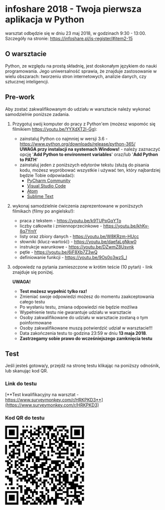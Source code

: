 # infoshare 2018 - Twoja pierwsza aplikacja w Python

warsztat odbędzie się w dniu 23 maj 2018, w godzinach 9:30 - 13:00.  
Szczegóły na stronie: <https://infoshare.pl/is-register/#item2-15>

## O warsztacie

Python, ze względu na prostą składnię, jest doskonałym językiem do nauki programowania. Jego uniwersalność sprawia, że znajduje zastosowanie w wielu obszarach: tworzeniu stron internetowych, analizie danych, czy sztucznej inteligencji.

## Pre-work

Aby zostać zakwalifikowanym do udziału w warsztacie należy wykonać samodzielnie poniższe zadania.

1. Przygotuj swój komputer do pracy z Python'em (możesz wspomóc się filmikiem <https://youtu.be/YYXdXT2l-Gg>):
    * zainstaluj Python co najmniej w wersji 3.6 - <https://www.python.org/downloads/release/python-365/>  
    **UWAGA przy instalacji na systemach Windows!** - należy zaznaczyć opcję '**Add Python to environment variables**' oraz/lub '**Add Python to PATH**'
    * zainstaluj jeden z poniższych edytorów tekstu (służą do pisania kodu, możesz wypróbować wszystkie i używać ten, który najbardziej będzie Tobie odpowiadać):
        * [PyCharm Community](https://www.jetbrains.com/pycharm/download/)
        * [Visual Studio Code](https://code.visualstudio.com/)
        * [Atom](https://atom.io/)
        * [Sublime Text](https://www.sublimetext.com/)

2. wykonaj samodzielnie ćwiczenia zaprezentowane w poniższych filmikach (filmy po angielsku!):
    * praca z tekstem - <https://youtu.be/k9TUPpGqYTo>
    * liczby całkowite i zmiennoprzecinkowe - <https://youtu.be/khKv-8q7YmY>
    * listy oraz zbiory danych - <https://youtu.be/W8KRzm-HUcc>
    * słowniki (klucz-wartość) - <https://youtu.be/daefaLgNkw0>
    * instrukcje warunkowe - <https://youtu.be/DZwmZ8Usvnk>
    * pętle - <https://youtu.be/6iF8Xb7Z3wQ>
    * definiowanie funkcji - <https://youtu.be/9Os0o3wzS_I>

3. odpowiedz na pytania zamieszczone w krótim teście (10 pytań) - link znajduje się poniżej.

    **UWAGA!**  
    * **Test możesz wypełnić tylko raz!**
    * Zmieniać swoje odpowiedzi możesz do momentu zaakceptowania całego testu
    * Po wysłaniu testu, zmiana odpowiedzi nie będzie możliwa
    * Wypełnienie testu nie gwarantuje udziału w warsztacie
    * Osoby zakwalifikowane do udziału w warsztacie zostaną o tym poinformowane
    * Osoby zakwalifikowane muszą potwierdzić udział w warsztacie!!!
    * Data zakończenia testu to godzina 23:59 w dniu **13 maja 2018**.
    * **Zastrzegamy sobie prawo do wcześniejszego zamknięcia testu**

## Test

Jeśli jesteś gotowa/y, przejdź na stronę testu klikając na poniższy odnośnik, lub skanując kod QR.

### Link do testu

[**Test kwalifikacyjny na warsztat - https://www.surveymonkey.com/r/HRKPKD3**](https://www.surveymonkey.com/r/HRKPKD3)

### Kod QR do testu

![Kod QR](qr_test.png)

